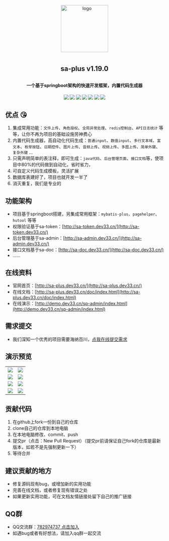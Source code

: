 <p align="center">
    <img alt="logo" src="http://sa-plus.dev33.cn/logo-150.png" width="150" height="150" style="margin-bottom: 10px;">
</p>
<h2 align="center" style="margin: 30px 0 30px;font-weight: bold; ">sa-plus v1.19.0</h2>
<h4 align="center">一个基于springboot架构的快速开发框架，内置代码生成器</h4>
<h4 align="center">
	<a href="https://github.com/click33/sa-plus"><img src="https://img.shields.io/badge/sa--plus-v1.19.0-2B9939"></a>
	<a href="https://github.com/click33/sa-plus"><img src="https://img.shields.io/badge/language-java-2B9939"></a>
	<a href="https://github.com/click33/sa-plus/stargazers"><img src="https://img.shields.io/github/stars/click33/sa-plus"></a>
	<a href="https://github.com/click33/sa-plus/watchers"><img src="https://img.shields.io/github/watchers/click33/sa-plus"></a>
	<a href="https://github.com/click33/sa-plus/network/members"><img src="https://img.shields.io/github/forks/click33/sa-plus"></a>
	<a href="https://github.com/click33/sa-plus/issues"><img src="https://img.shields.io/github/issues/click33/sa-plus.svg"></a>
	<a href="https://github.com/click33/sa-plus/blob/master/LICENSE"><img src="https://img.shields.io/github/license/click33/sa-plus.svg"></a>
</h4>
 

## 优点 😘
1. 集成常用功能：`文件上传`、`角色授权`、`全局异常处理`、`redis控制台`、`API日志统计` 等等，让你不再为项目的基础设施劳神费心 
2. 内置代码生成器，高自动化代码生成：`普通input`、`数值input`、`多行文本域`、`富文本`、`枚举按钮`、`日期控件`、`图片上传`、`音频上传`、`视频上传`、`多图上传`、`简单外键`、`复杂外键` ...  
3. 只需声明简单的表注释，即可生成：`java代码`、`后台管理页面`、`接口文档`等，使项目中80%的代码做到自动化，省时省力，
4. 可自定义代码生成模板，灵活扩展 
5. 数据库表建好了，项目也就开发一半了
6. 消灭重复，我们是专业的


## 功能架构 
- 项目基于springboot搭建，另集成常用框架：`mybatis-plus`、`pagehelper`、`hutool` 等等
- 权限验证基于sa-token：[http://sa-token.dev33.cn/](http://sa-token.dev33.cn/)
- 后台管理基于sa-admin：[http://sa-admin.dev33.cn/](http://sa-admin.dev33.cn/)
- 接口文档基于sa-doc：[http://sa-doc.dev33.cn/](http://sa-doc.dev33.cn/)
- ...... 


## 在线资料
- 官网首页：[http://sa-plus.dev33.cn/](http://sa-plus.dev33.cn/)
- 在线文档：[http://sa-plus.dev33.cn/doc/index.html](http://sa-plus.dev33.cn/doc/index.html)
- 在线演示：[http://demo.dev33.cn/sp-admin/index.html](http://demo.dev33.cn/sp-admin/index.html)


## 需求提交
- 我们深知一个优秀的项目需要海纳百川，[点我在线提交需求](http://sa-app.dev33.cn/wall.html?name=sa-plus)


## 演示预览
<table>
    <tr>
        <td><img src="https://color-test.oss-cn-qingdao.aliyuncs.com/sa-plus/pre-1.png"/></td>
        <td><img src="https://color-test.oss-cn-qingdao.aliyuncs.com/sa-plus/pre-2.png"/></td>
    </tr>
    <tr>
        <td><img src="https://color-test.oss-cn-qingdao.aliyuncs.com/sa-plus/pre-3.png"/></td>
        <td><img src="https://color-test.oss-cn-qingdao.aliyuncs.com/sa-plus/pre-4.png"/></td>
    </tr>
    <tr>
        <td><img src="https://color-test.oss-cn-qingdao.aliyuncs.com/sa-plus/pre-5.png"/></td>
        <td><img src="https://color-test.oss-cn-qingdao.aliyuncs.com/sa-plus/pre-6.png"/></td>
    </tr>
    <tr>
        <td><img src="https://color-test.oss-cn-qingdao.aliyuncs.com/sa-plus/pre-7.png"/></td>
        <td><img src="https://color-test.oss-cn-qingdao.aliyuncs.com/sa-plus/pre-8.png"/></td>
    </tr>
</table>




## 贡献代码
1. 在github上fork一份到自己的仓库
2. clone自己的仓库到本地电脑
3. 在本地电脑修改、commit、push
4. 提交pr（点击：New Pull Request）（提交pr前请保证自己fork的仓库是最新版本，如若不是先强制更新一下）
5. 等待合并


## 建议贡献的地方
- 修复源码现有bug，或增加新的实用功能
- 完善在线文档，或者修复现有错误之处
- 如果更新实用功能，可在文档友情链接处留下自己的推广链接


## QQ群 
- QQ交流群：[782974737 点击加入](https://jq.qq.com/?_wv=1027&k=5DHN5Ib)
- 如遇bug或者有好想法，请加入qq群一起交流  



